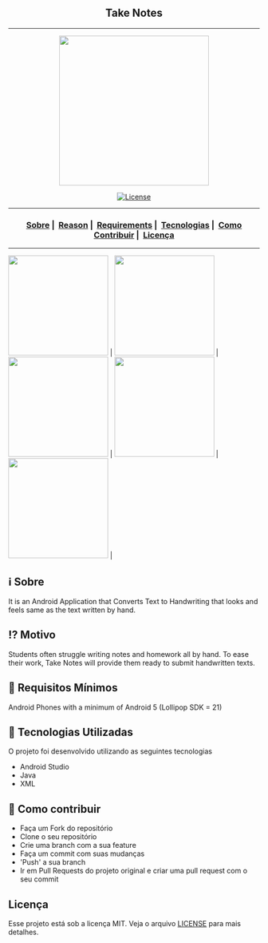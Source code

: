 <h2 align="center">Take Notes</h2>

___
<p align="center">
  <img src="https://readme-maker.herokuapp.com/uploads/e265172ff5899872-Untitled-design.png" width="300" heigth="300"\>
</p>

<p align="center">
  <a href="LICENSE">
    <img alt="License" src="https://img.shields.io/badge/license-MIT-%23F8952D">
  </a>
</p>

___

<h3 align="center">
  <a href="#information_source-sobre">Sobre</a>&nbsp;|&nbsp;
  <a href="#interrobang-motivo">Reason</a>&nbsp;|&nbsp;
  <a href="#seedling-requisitos-mínimos">Requirements</a>&nbsp;|&nbsp;
  <a href="#rocket-tecnologias-utilizadas">Tecnologias</a>&nbsp;|&nbsp;
  <a href="#link-como-contribuir">Como Contribuir</a>&nbsp;|&nbsp;
  <a href="#licença">Licença</a>
</h3>

___

<img src="https://readme-maker.herokuapp.com/uploads/4159f274df38c861-Mobile1.png" width="200"> |
<img src="https://readme-maker.herokuapp.com/uploads/4f67123315ba9c19-Mobile2.png" width="200"> |
<img src="https://readme-maker.herokuapp.com/uploads/505f18713f9f3ffd-Mobile3.png" width="200"> |
<img src="https://readme-maker.herokuapp.com/uploads/866ce77eb0f21fc3-Mobile4.png" width="200"> |
<img src="https://readme-maker.herokuapp.com/uploads/f66d23d89d63804d-Mobile5.png" width="200"> |

## :information_source: Sobre

It is an Android Application that Converts Text to Handwriting that looks and feels same as the text written by hand.

## :interrobang: Motivo

Students often struggle writing notes and homework all by hand. To ease their work, Take Notes will provide them ready to submit handwritten texts.

## :seedling: Requisitos Mínimos

Android Phones with a minimum of Android 5 (Lollipop SDK = 21)

## :rocket: Tecnologias Utilizadas 

O projeto foi desenvolvido utilizando as seguintes tecnologias

- Android Studio
- Java
- XML

## :link: Como contribuir 

- Faça um Fork do repositório
- Clone o seu repositório
- Crie uma branch com a sua feature
- Faça um commit com suas mudanças
- 'Push' a sua branch
- Ir em Pull Requests do projeto original e criar uma pull request com o seu commit

## Licença 

Esse projeto está sob a licença MIT. Veja o arquivo [LICENSE](LICENSE) para mais detalhes.
